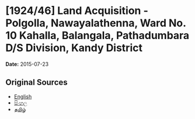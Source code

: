 # [1924/46] Land Acquisition - Polgolla, Nawayalathenna, Ward No. 10 Kahalla, Balangala, Pathadumbara D/S Division, Kandy District

**Date:** 2015-07-23

## Original Sources

- [English](https://documents.gov.lk/view/extra-gazettes/2015/7/1924-46_E.pdf)
- [සිංහල](https://documents.gov.lk/view/extra-gazettes/2015/7/1924-46_S.pdf)
- [தமிழ்](https://documents.gov.lk/view/extra-gazettes/2015/7/1924-46_T.pdf)
